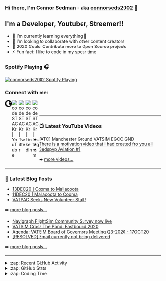 ### Hi there, I'm Connor Sedman - aka [connorseds2002][website] 👋

## I'm a Developer, Youtuber, Streemer!!

- 🌱 I’m currently learning everything 🤣
- 👯 I’m looking to collaborate with other content creators
- 🥅 2020 Goals: Contribute more to Open Source projects
- ⚡ Fun fact: I like to code in my spear time

### Spotify Playing 🎧

[<img src="https://novatorem.connorseds2002.vercel.app/api/spotify" alt="connorseds2002 Spotify Playing" width="350" />](https://open.spotify.com/user/connor-808)

### Connect with me:

[<img align="left" alt="codeSTACKr.com" width="22px" src="https://raw.githubusercontent.com/iconic/open-iconic/master/svg/globe.svg" />][website]
[<img align="left" alt="codeSTACKr | YouTube" width="22px" src="https://cdn.jsdelivr.net/npm/simple-icons@v3/icons/youtube.svg" />][youtube]
[<img align="left" alt="codeSTACKr | Twitter" width="22px" src="https://cdn.jsdelivr.net/npm/simple-icons@v3/icons/twitter.svg" />][twitter]
[<img align="left" alt="codeSTACKr | LinkedIn" width="22px" src="https://cdn.jsdelivr.net/npm/simple-icons@v3/icons/linkedin.svg" />][linkedin]
[<img align="left" alt="codeSTACKr | Instagram" width="22px" src="https://cdn.jsdelivr.net/npm/simple-icons@v3/icons/instagram.svg" />][instagram]

<br />
<br />

---

### 📺 Latest YouTube Videos

<!-- YOUTUBE:START -->
- [[ATC] Manchester Ground VATSIM EGCC_GND](https://www.youtube.com/watch?v=2gOB_NWOp2o)
- [There is a motivation video that i had created fro you all](https://www.youtube.com/watch?v=cKzpUc_jYaw)
- [Sedspvp Aviation #1](https://www.youtube.com/watch?v=6Z4TeOA4d0A)
<!-- YOUTUBE:END -->

➡️ [more videos...](https://youtube.com/channel/UC6fFV-8lCLLoKYCUAstFbQQ)

---

### 📕 Latest Blog Posts

<!-- BLOG-POST-LIST:START -->
- [13DEC20 | Cooma to Mallacoota](https://forums.vatpac.org/calendar/event/1546-13dec20-cooma-to-mallacoota/)
- [11DEC20 | Mallacoota to Cooma](https://forums.vatpac.org/calendar/event/1545-11dec20-mallacoota-to-cooma/)
- [VATPAC Seeks New Volunteer Staff!](https://forums.vatpac.org/topic/18441-vatpac-seeks-new-volunteer-staff/?do=findComment&comment=130295)
<!-- BLOG-POST-LIST:END -->

➡️ [more blog posts...](https://Forums.vatpac.org)
<!-- VATSIM.NET:START -->
- [Navigraph FlightSim Community Survey now live](https://forums.vatsim.net/topic/29868-navigraph-flightsim-community-survey-now-live/)
- [VATSIM Cross The Pond: Eastbound 2020](https://forums.vatsim.net/topic/29638-vatsim-cross-the-pond-eastbound-2020/)
- [Agenda: VATSIM Board of Governors Meeting Q3-2020 - 17OCT20](https://forums.vatsim.net/topic/29581-agenda-vatsim-board-of-governors-meeting-q3-2020-17oct20/)
- [[RESOLVED] Email currently not being delivered](https://forums.vatsim.net/topic/29379-resolved-email-currently-not-being-delivered/)
<!-- VATSIM.NET:END -->
➡️ [more blog posts...](https://forums.vatsim.net/forum/216-announcements-important-notices/)

---

<details>
  <summary>:zap: Recent GitHub Activity</summary>
  
<!--START_SECTION:activity-->
1. 🎉 Merged PR [#4](https://github.com/Connorseds2002/VATUK-vatsys-dataset/pull/4) in [Connorseds2002/VATUK-vatsys-dataset](https://github.com/Connorseds2002/VATUK-vatsys-dataset)
2. 💪 Opened PR [#4](https://github.com/Connorseds2002/VATUK-vatsys-dataset/pull/4) in [Connorseds2002/VATUK-vatsys-dataset](https://github.com/Connorseds2002/VATUK-vatsys-dataset)
3. ❌ Closed PR [#3](https://github.com/Connorseds2002/VATUK-vatsys-dataset/pull/3) in [Connorseds2002/VATUK-vatsys-dataset](https://github.com/Connorseds2002/VATUK-vatsys-dataset)
4. 💪 Opened PR [#3](https://github.com/Connorseds2002/VATUK-vatsys-dataset/pull/3) in [Connorseds2002/VATUK-vatsys-dataset](https://github.com/Connorseds2002/VATUK-vatsys-dataset)
5. 🎉 Merged PR [#2](https://github.com/Connorseds2002/VATUK-vatsys-dataset/pull/2) in [Connorseds2002/VATUK-vatsys-dataset](https://github.com/Connorseds2002/VATUK-vatsys-dataset)
<!--END_SECTION:activity-->

</details>

<details>
  <summary>:zap: GitHub Stats</summary>

  <img align="left" alt="connorseds2002's GitHub Stats" src="http://github-readme-stats.connorseds2002.vercel.app/api?username=connorseds2002&show_icons=true&hide_border=true" />
<img align="left" alt="connorseds2002's GitHub Top Langs" src="http://github-readme-stats.connorseds2002.vercel.app/api/top-langs/?username=connorseds2002&layout=compact2&show_icons=true&hide_border=true" />

</details>

<details>
  <summary>:zap: Coding Time</summary>
  <a href="https://wakatime.com"><img src="https://wakatime.com/share/@connorseds2002/fbe24d6b-ddb8-468c-bf02-701ed789a553.png" /></a>

</details>

[website]: https://vatpac.org
[twitter]: https://twitter.com/connorsedman11
[youtube]: https://youtube.com/channel/UC6fFV-8lCLLoKYCUAstFbQQ
[instagram]: https://instagram.com/
[linkedin]: https://linkedin.com/in/
